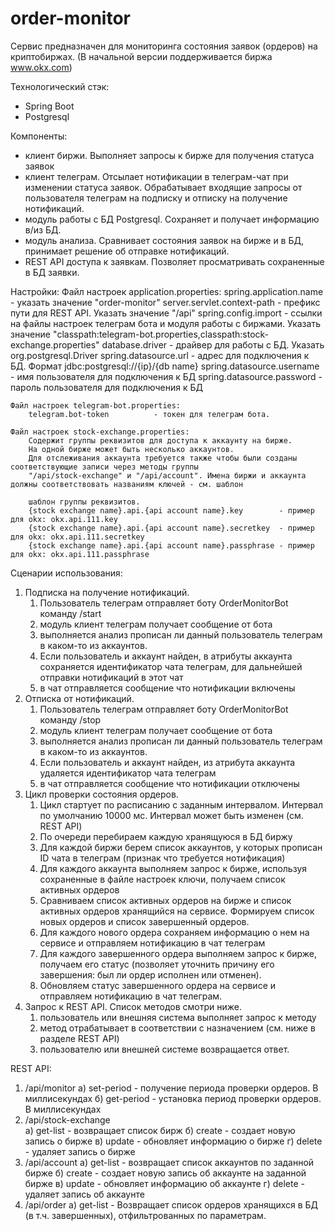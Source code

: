 # order-monitor
Сервис предназначен для мониторинга состояния заявок (ордеров) на криптобиржах.
(В начальной версии поддерживается биржа www.okx.com)

Технологический стэк:
- Spring Boot
- Postgresql

Компоненты:
- клиент биржи. Выполняет запросы к бирже для получения статуса заявок
- клиент телеграм. Отсылает нотификации в телеграм-чат при изменении статуса заявок. Обрабатывает входящие запросы 
от пользователя телеграм на подписку и отписку на получение нотификаций.
- модуль работы с БД Postgresql. Сохраняет и получает информацию в/из БД.
- модуль анализа. Сравнивает состояния заявок на бирже и в БД, принимает решение об отправке нотификаций.
- REST API доступа к заявкам. Позволяет просматривать сохраненные в БД заявки.

Настройки:
    Файл настроек application.properties:
        spring.application.name     - указать значение "order-monitor"
        server.servlet.context-path - префикс пути для REST API. Указать значение "/api"
        spring.config.import        - ссылки на файлы настроек телеграм бота и модуля работы с биржами.
                                        Указать значение
                                        "classpath:telegram-bot.properties,classpath:stock-exchange.properties"
        database.driver             - драйвер для работы с БД. Указать org.postgresql.Driver
        spring.datasource.url       - адрес для подключения к БД. Формат jdbc:postgresql://{ip}/{db name}
        spring.datasource.username  - имя пользователя для подключения к БД
        spring.datasource.password  - пароль пользователя для подключения к БД

    Файл настроек telegram-bot.properties:
        telegram.bot-token          - токен для телеграм бота.

    Файл настроек stock-exchange.properties:
        Содержит группы реквизитов для доступа к аккаунту на бирже.
        На одной бирже может быть несколько аккаунтов.
        Для отслеживания аккаунта требуется также чтобы были созданы соответствующие записи через методы группы
        "/api/stock-exchange" и "/api/account". Имена биржи и аккаунта должны соответствовать названиям ключей - см. шаблон

        шаблон группы реквизитов.
        {stock exchange name}.api.{api account name}.key        - пример для okx: okx.api.111.key 
        {stock exchange name}.api.{api account name}.secretkey  - пример для okx: okx.api.111.secretkey
        {stock exchange name}.api.{api account name}.passphrase - пример для okx: okx.api.111.passphrase

Сценарии использования:
    
1. Подписка на получение нотификаций.
   1. Пользователь телеграм отправляет боту OrderMonitorBot команду /start
   2. модуль клиент телеграм получает сообщение от бота
   3. выполняется анализ прописан ли данный пользователь телеграм в каком-то из аккаунтов.
   4. Если пользователь и аккаунт найден, в атрибуты аккаунта сохраняется идентификатор чата телеграм, для дальнейшей
   отправки нотификаций в этот чат
   5. в чат отправляется сообщение что нотификации включены
2. Отписка от нотификаций.
   1. Пользователь телеграм отправляет боту OrderMonitorBot команду /stop
   2. модуль клиент телеграм получает сообщение от бота
   3. выполняется анализ прописан ли данный пользователь телеграм в каком-то из аккаунтов.
   4. Если пользователь и аккаунт найден, из атрибута аккаунта удаляется идентификатор чата телеграм
   5. в чат отправляется сообщение что нотификации отключены
3. Цикл проверки состояния ордеров.
   1. Цикл стартует по расписанию с заданным интервалом. Интервал по умолчанию 10000 мс. Интервал может быть изменен
   (см. REST API)
   2. По очереди перебираем каждую хранящуюся в БД биржу
   3. Для каждой биржи берем список аккаунтов, у которых прописан ID чата в телеграм (признак что требуется нотификация)
   4. Для каждого аккаунта выполняем запрос к бирже, используя сохраненные в файле настроек ключи, получаем список 
   активных ордеров
   5. Сравниваем список активных ордеров на бирже и список активных ордеров хранящийся на сервисе. Формируем список
   новых ордеров и список завершенный ордеров.
   6. Для каждого нового ордера сохраняем информацию о нем на сервисе и отправляем нотификацию в чат телеграм
   7. Для каждого завершенного ордера выполняем запрос к бирже, получаем его статус 
   (позволяет уточнить причину его завершения: был ли ордер исполнен или отменен).
   8. Обновляем статус завершенного ордера на сервисе и отправляем нотификацию в чат телеграм.
4. Запрос к REST API. Список методов смотри ниже.
   1. пользователь или внешняя система выполняет запрос к методу
   2. метод отрабатывает в соответствии с назначением (см. ниже в разделе REST API)
   3. пользователю или внешней системе возвращается ответ.

REST API:
1. /api/monitor
   a) set-period - получение периода проверки ордеров. В миллисекундах
   б) get-period - установка период проверки ордеров. В миллисекундах
2. /api/stock-exchange   
   a) get-list - возвращает список бирж
   б) create - создает новую запись о бирже
   в) update - обновляет информацию о бирже
   г) delete - удаляет запись о бирже
3. /api/account
   a) get-list - возвращает список аккаунтов по заданной бирже 
   б) create - создает новую запись об аккаунте на заданной бирже
   в) update - обновляет информацию об аккаунте
   г) delete - удаляет запись об аккаунте
4. /api/order
   a) get-list - Возвращает список ордеров хранящихся в БД (в т.ч. завершенных), отфильтрованных по параметрам.

